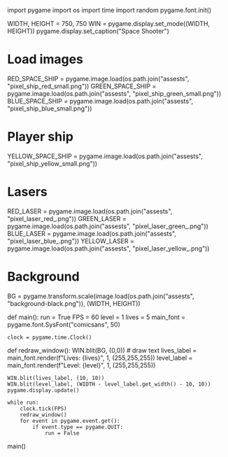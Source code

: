 import pygame
import os
import time
import random
pygame.font.init()

WIDTH, HEIGHT = 750, 750
WIN = pygame.display.set_mode((WIDTH, HEIGHT))
pygame.display.set_caption("Space Shooter")

# Load images
RED_SPACE_SHIP = pygame.image.load(os.path.join("assests", "pixel_ship_red_small.png"))
GREEN_SPACE_SHIP = pygame.image.load(os.path.join("assests", "pixel_ship_green_small.png"))
BLUE_SPACE_SHIP = pygame.image.load(os.path.join("assests", "pixel_ship_blue_small.png"))

# Player ship
YELLOW_SPACE_SHIP = pygame.image.load(os.path.join("assests", "pixel_ship_yellow_small.png"))

# Lasers
RED_LASER = pygame.image.load(os.path.join("assests", "pixel_laser_red_.png"))
GREEN_LASER = pygame.image.load(os.path.join("assests", "pixel_laser_green_.png"))
BLUE_LASER = pygame.image.load(os.path.join("assests", "pixel_laser_blue_.png"))
YELLOW_LASER = pygame.image.load(os.path.join("assests", "pixel_laser_yellow_.png"))

# Background
BG = pygame.transform.scale(image.load(os.path.join("assests", "background-black.png")), (WIDTH, HEIGHT))

def main():
    run = True
    FPS = 60
    level = 1
    lives = 5
    main_font = pygame.font.SysFont("comicsans", 50)
    
    clock = pygame.time.Clock()

def redraw_window():
    WIN.blit(BG, (0,0))
    # draw text
    lives_label = main_font.render(f"Lives: {lives}", 1, (255,255,255))
    level_label = main_font.render(f"Level: {level}", 1, (255,255,255))

    
    WIN.blit(lives_label, (10, 10))
    WIN.blit(level_label, (WIDTH - level_label.get_width() - 10, 10))
    pygame.display.update()
    
    while run:
        clock.tick(FPS)
        redraw_window()
        for event in pygame.event.get():
            if event.type == pygame.QUIT:
                run = False


main()
